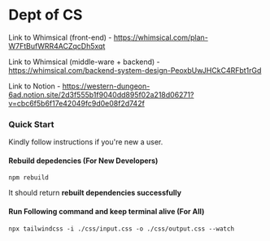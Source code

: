 # Dept of CS
Link to Whimsical (front-end) - https://whimsical.com/plan-W7FtBufWRR4ACZqcDh5xqt

Link to Whimsical (middle-ware + backend) - https://whimsical.com/backend-system-design-PeoxbUwJHCkC4RFbt1rGd

Link to Notion - https://western-dungeon-6ad.notion.site/2d3f555b1f9040dd895f02a218d06271?v=cbc6f5b6f17e42049fc9d0e08f2d742f


### Quick Start
Kindly follow instructions if you're new a user.
 
#### Rebuild depedencies (For New Developers)
````
npm rebuild
````
It should return __rebuilt dependencies successfully__

#### Run Following command and keep terminal alive (For All)
````
npx tailwindcss -i ./css/input.css -o ./css/output.css --watch
````
